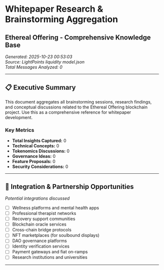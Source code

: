 # Whitepaper Research & Brainstorming Aggregation
## Ethereal Offering - Comprehensive Knowledge Base

*Generated: 2025-10-23 00:53:03*  
*Source: LightPoints liquidity model.json*  
*Total Messages Analyzed: 0*

---

## 📋 Executive Summary

This document aggregates all brainstorming sessions, research findings, and conceptual discussions related to the Ethereal Offering blockchain project. Use this as a comprehensive reference for whitepaper development.

### Key Metrics
- **Total Insights Captured:** 0
- **Technical Concepts:** 0
- **Tokenomics Discussions:** 0
- **Governance Ideas:** 0
- **Feature Proposals:** 0
- **Security Considerations:** 0

---

## 🔗 Integration & Partnership Opportunities

*Potential integrations discussed*

- [ ] Wellness platforms and mental health apps
- [ ] Professional therapist networks
- [ ] Recovery support communities
- [ ] Blockchain oracle services
- [ ] Cross-chain bridge protocols
- [ ] NFT marketplaces (for soulbound displays)
- [ ] DAO governance platforms
- [ ] Identity verification services
- [ ] Payment gateways and fiat on-ramps
- [ ] Research institutions and universities

---

